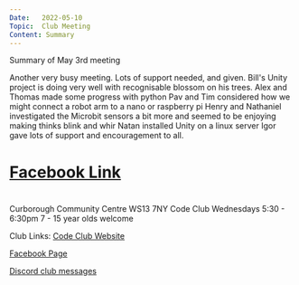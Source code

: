 ```yaml
---
Date:   2022-05-10
Topic:  Club Meeting
Content: Summary
---
```

Summary of May 3rd meeting

Another very busy meeting. 
Lots of support needed, and given. 
Bill's Unity project is doing very well with recognisable blossom on his trees. 
Alex and Thomas made some progress with python 
Pav and Tim considered how we might connect a robot arm to a nano or raspberry pi
Henry and Nathaniel investigated the Microbit sensors a bit more and seemed to be enjoying making thinks blink and whir
Natan installed Unity on a linux server
Igor gave lots of support and encouragement to all.

# [Facebook Link](https://www.facebook.com/1481985248595237/posts/4838378876289174/)

#
Curborough Community Centre
WS13 7NY
Code Club
Wednesdays 5:30 - 6:30pm
7 - 15 year olds welcome

Club Links:
[Code Club Website](https://lichfield-code-club.github.io/)

[Facebook Page](https://www.facebook.com/LichfieldCoders)

[Discord club messages](https://discord.gg/szz6xGK)
